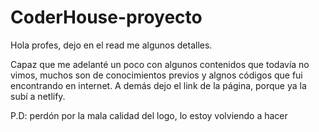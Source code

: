 # CoderHouse-proyecto

Hola profes, dejo en el read me algunos detalles.

Capaz que me adelanté un poco con algunos contenidos que todavía no vimos, muchos son de conocimientos previos y algnos códigos que fui encontrando en internet.
A demás dejo el link de la página, porque ya la subí a netlify.

P.D: perdón por la mala calidad del logo, lo estoy volviendo a hacer
